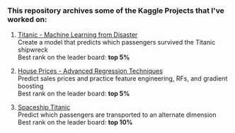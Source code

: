 ### This repository archives some of the Kaggle Projects that I've worked on:

1. [Titanic - Machine Learning from Disaster](https://www.kaggle.com/competitions/titanic)\
  Create a model that predicts which passengers survived the Titanic shipwreck\
  Best rank on the leader board: **top 5%** 
  
2. [House Prices - Advanced Regression Techniques](https://www.kaggle.com/competitions/house-prices-advanced-regression-techniques)\
  Predict sales prices and practice feature engineering, RFs, and gradient boosting\
  Best rank on the leader board: **top 5%**

3. [Spaceship Titanic](https://www.kaggle.com/competitions/spaceship-titanic)\
  Predict which passengers are transported to an alternate dimension\
  Best rank on the leader board: **top 10%**
